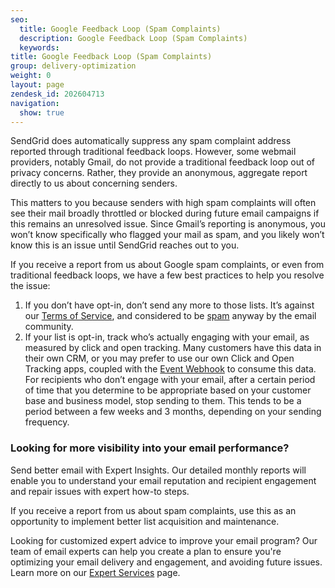 ```yaml
---
seo:
  title: Google Feedback Loop (Spam Complaints)
  description: Google Feedback Loop (Spam Complaints)
  keywords: 
title: Google Feedback Loop (Spam Complaints)
group: delivery-optimization
weight: 0
layout: page
zendesk_id: 202604713
navigation:
  show: true
---
```


SendGrid does automatically suppress any spam complaint address reported through traditional feedback loops. However, some webmail providers, notably Gmail, do not provide a traditional feedback loop out of privacy concerns. Rather, they provide an anonymous, aggregate report directly to us about concerning senders.

This matters to you because senders with high spam complaints will often see their mail broadly throttled or blocked during future email campaigns if this remains an unresolved issue. Since Gmail’s reporting is anonymous, you won’t know specifically who flagged your mail as spam, and you likely won’t know this is an issue until SendGrid reaches out to you.

If you receive a report from us about Google spam complaints, or even from traditional feedback loops, we have a few best practices to help you resolve the issue:

1. If you don’t have opt-in, don’t send any more to those lists. It’s against our [Terms of Service](https://sendgrid.com/policies/email/), and considered to be [spam](https://www.spamhaus.org/consumer/definition/) anyway by the email community.
2. If your list is opt-in, track who’s actually engaging with your email, as measured by click and open tracking. Many customers have this data in their own CRM, or you may prefer to use our own Click and Open Tracking apps, coupled with the [Event Webhook]({{root_url}}/for-developers/tracking-events/getting-started-event-webhook/) to consume this data. For recipients who don’t engage with your email, after a certain period of time that you determine to be appropriate based on your customer base and business model, stop sending to them. This tends to be a period between a few weeks and 3 months, depending on your sending frequency.


<call-out-link linktext="EXPERT INSIGHTS" img="/img/expert-insights-promo2.png" link="https://sendgrid.com/solutions/expert-insights/">


### Looking for more visibility into your email performance?


Send better email with Expert Insights. Our detailed monthly reports will enable you to understand your email reputation and recipient engagement and repair issues with expert how-to steps.


</call-out-link>



If you receive a report from us about spam complaints, use this as an opportunity to implement better list acquisition and maintenance.


<call-out>

Looking for customized expert advice to improve your email program? Our team of email experts can help you create a plan to ensure you're optimizing your email delivery and engagement, and avoiding future issues. Learn more on our [Expert Services](https://sendgrid.com/solutions/expert-services/?utm_source=docs) page.

</call-out>
